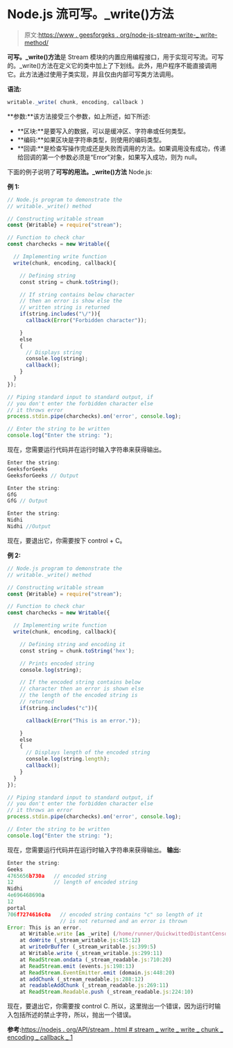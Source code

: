 # Node.js 流可写。_write()方法

> 原文:[https://www . geesforgeks . org/node-js-stream-write-_ write-method/](https://www.geeksforgeeks.org/node-js-stream-writable-_write-method/)

**可写。_write()方法**是 Stream 模块的内置应用编程接口，用于实现可写流。可写的。_write()方法在定义它的类中加上了下划线。此外，用户程序不能直接调用它。此方法通过使用子类实现，并且仅由内部可写类方法调用。

**语法:**

```js
writable._write( chunk, encoding, callback )
```

**参数:**该方法接受三个参数，如上所述，如下所述:

*   **区块:**是要写入的数据，可以是缓冲区、字符串或任何类型。
*   **编码:**如果区块是字符串类型，则使用的编码类型。
*   **回调:**是检查写操作完成还是失败而调用的方法。如果调用没有成功，传递给回调的第一个参数必须是“Error”对象，如果写入成功，则为 null。

下面的例子说明了**可写的用法。_write()方法** Node.js:

**例 1:**

```js
// Node.js program to demonstrate the     
// writable._write() method

// Constructing writable stream
const {Writable} = require("stream");

// Function to check char
const charchecks = new Writable({

  // Implementing write function
  write(chunk, encoding, callback){

    // Defining string
    const string = chunk.toString();

    // If string contains below character
    // then an error is show else the
    // written string is returned
    if(string.includes("\/")){
      callback(Error("Forbidden character"));

    }
    else
    {
      // Displays string
      console.log(string);
      callback();
    }
  }
});

// Piping standard input to standard output, if
// you don't enter the forbidden character else
// it throws error
process.stdin.pipe(charchecks).on('error', console.log);

// Enter the string to be written
console.log("Enter the string: ");
```

现在，您需要运行代码并在运行时输入字符串来获得输出。

```js
Enter the string:
GeeksforGeeks
GeeksforGeeks // Output

Enter the string:
GfG
GfG // Output

Enter the string:
Nidhi
Nidhi //Output

```

现在，要退出它，你需要按下 control + C。

**例 2:**

```js
// Node.js program to demonstrate the     
// writable._write() method

// Constructing writable stream
const {Writable} = require("stream");

// Function to check char
const charchecks = new Writable({

  // Implementing write function
  write(chunk, encoding, callback){

    // Defining string and encoding it
    const string = chunk.toString('hex');

    // Prints encoded string
    console.log(string);

    // If the encoded string contains below 
    // character then an error is shown else
    // the length of the encoded string is 
    // returned
    if(string.includes("c")){

      callback(Error("This is an error."));

    }
    else
    {
      // Displays length of the encoded string
      console.log(string.length);
      callback();
    }
  }
});

// Piping standard input to standard output, if
// you don't enter the forbidden character else
// it throws an error
process.stdin.pipe(charchecks).on('error', console.log);

// Enter the string to be written
console.log("Enter the string: ");
```

现在，您需要运行代码并在运行时输入字符串来获得输出。
**输出:**

```js
Enter the string:
Geeks
4765656b730a   // encoded string
12             // length of encoded string
Nidhi
4e696468690a
12
portal
706f7274616c0a   // encoded string contains "c" so length of it  
                 // is not returned and an error is thrown
Error: This is an error.
    at Writable.write [as _write] (/home/runner/QuickwittedDistantCensorware/index.js:25:16)
    at doWrite (_stream_writable.js:415:12)
    at writeOrBuffer (_stream_writable.js:399:5)
    at Writable.write (_stream_writable.js:299:11)
    at ReadStream.ondata (_stream_readable.js:710:20)
    at ReadStream.emit (events.js:198:13)
    at ReadStream.EventEmitter.emit (domain.js:448:20)
    at addChunk (_stream_readable.js:288:12)
    at readableAddChunk (_stream_readable.js:269:11)
    at ReadStream.Readable.push (_stream_readable.js:224:10)

```

现在，要退出它，你需要按 control C.
所以，这里抛出一个错误，因为运行时输入包括所述的禁止字符，所以，抛出一个错误。

**参考:**[https://nodejs . org/API/stream . html # stream _ write _ write _ chunk _ encoding _ callback _ 1](https://nodejs.org/api/stream.html#stream_writable_write_chunk_encoding_callback_1)